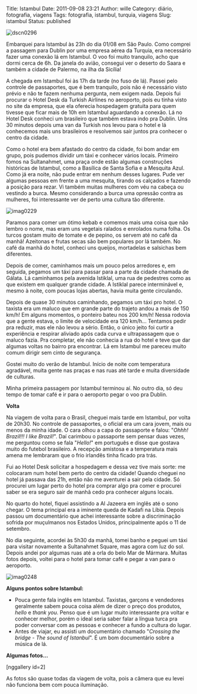 Title: Istambul
Date: 2011-09-08 23:21
Author: wille
Category: diário, fotografia, viagens
Tags: fotografia, istambul, turquia, viagens
Slug: istambul
Status: published

![dscn0296](http://images.wille.blog.br/dscn0296.jpg)

Embarquei para Istambul às 23h do dia 01/08 em São Paulo. Como comprei a
passagem para Dublin por uma empresa aérea da Turquia, era necessário
fazer uma conexão lá em Istambul. O voo foi muito tranquilo, acho que
dormi cerca de 6h. Da janela do avião, consegui ver o deserto do Saara e
também a cidade de Palermo, na ilha da Sicília!

A chegada em Istambul foi às 17h da tarde (no fuso de lá). Passei pelo
controle de passaportes, que é bem tranquilo, pois não é necessário
visto prévio e não te fazem nenhuma pergunta, nem exigem nada. Depois
fui procurar o Hotel Desk da Turkish Airlines no aeroporto, pois eu
tinha visto no site da empresa, que ela oferecia hospedagem gratuita
para quem tivesse que ficar mais de 10h em Istambul aguardando a
conexão. Lá no Hotel Desk conheci um brasileiro que também estava indo
pra Dublin. Uns 30 minutos depois uma van da Turkish nos levou para o
hotel e lá conhecemos mais uns brasileiros e resolvemos sair juntos pra
conhecer o centro da cidade.

Como o hotel era bem afastado do centro da cidade, foi bom andar em
grupo, pois pudemos dividir um táxi e conhecer vários locais. Primeiro
fomos na Sultanahmet, uma praça onde estão algumas construções
históricas de Istambul, como a Basílica de Santa Sofia e a Mesquita
Azul. Como já era noite, não pude entrar em nenhum desses lugares. Pude
ver algumas pessoas em frente a uma mesquita, tirando os calçados e
fazendo a posição para rezar. Vi também muitas mulheres com véu na
cabeça ou vestindo a burca. Mesmo considerando a burca uma opressão
contra as mulheres, foi interessante ver de perto uma cultura tão
diferente.

![imag0229](http://images.wille.blog.br/imag0229.jpg)

Paramos para comer um ótimo kebab e comemos mais uma coisa que não
lembro o nome, mas eram uns vegetais ralados e enrolados numa folha. Os
turcos gostam muito de tomate e de pepino, os servem até no café da
manhã! Azeitonas e frutas secas são bem populares por lá também. No café
da manhã do hotel, conheci uns queijos, mortadelas e salsichas bem
diferentes.

Depois de comer, caminhamos mais um pouco pelos arredores e, em seguida,
pegamos um táxi para passar para a parte da cidade chamada de Gálata. Lá
caminhamos pela avenida Istiklal, uma rua de pedestres como as que
existem em qualquer grande cidade. A Istiklal parece interminável e,
mesmo à noite, com poucas lojas abertas, havia muita gente circulando.

Depois de quase 30 minutos caminhando, pegamos um táxi pro hotel. O
taxista era um maluco que em grande parte do trajeto andou a mais de 150
km/h! Em alguns momentos, o ponteiro bateu nos 200 km/h! Nessa rodovia
que a gente estava, o limite de velocidade era 120 km/h... Tentamos
pedir pra reduzir, mas ele não levou a sério. Então, o único jeito foi
curtir a experiência e respirar aliviado após cada curva e ultrapassagem
que o maluco fazia. Pra completar, ele não conhecia a rua do hotel e
teve que dar algumas voltas no bairro pra encontrar. Lá em Istambul me
pareceu muito comum dirigir sem cinto de segurança.

Gostei muito do verão de Istambul. Início de noite com temperatura
agradável, muita gente nas praças e nas ruas até tarde e muita
diversidade de culturas.

Minha primeira passagem por Istambul terminou aí. No outro dia, só deu
tempo de tomar café e ir para o aeroporto pegar o voo pra Dublin.

**Volta**

Na viagem de volta para o Brasil, cheguei mais tarde em Istambul, por
volta de 20h30. No controle de passaportes, o oficial era um cara jovem,
mais ou menos da minha idade. O cara olhou a capa do passaporte e falou:
"*Ohhh! Brazil!!! I like Brazil!*". Daí carimbou o passaporte sem pensar
duas vezes, me perguntou como se fala "*Hello!*" em português e disse
que gostava muito do futebol brasileiro. A recepção amistosa e a
temperatura mais amena me lembraram que o frio irlandês tinha ficado pra
trás.

Fui ao Hotel Desk solicitar a hospedagem e dessa vez tive mais sorte: me
colocaram num hotel bem perto do centro da cidade! Quando cheguei no
hotel já passava das 21h, então não me aventurei a sair pela cidade. Só
procurei um lugar perto do hotel pra comprar algo pra comer e procurei
saber se era seguro sair de manhã cedo pra conhecer alguns locais.

No quarto do hotel, fiquei assistindo a Al Jazeera em inglês até o sono
chegar. O tema principal era a iminente queda de Kadafi na Líbia. Depois
passou um documentário que achei interessante sobre a discriminação
sofrida por muçulmanos nos Estados Unidos, principalmente após o 11 de
setembro.

No dia seguinte, acordei às 5h30 da manhã, tomei banho e peguei um táxi
para visitar novamente a Sultanahmet Square, mas agora com luz do sol.
Depois andei por algumas ruas até a orla do belo Mar de Mármara. Muitas
fotos depois, voltei para o hotel para tomar café e pegar a van para o
aeroporto.

![imag0248](http://images.wille.blog.br/imag0248.jpg)

**Alguns pontos sobre Istambul:**

-   Pouca gente fala inglês em Istambul. Taxistas, garçons e vendedores
    geralmente sabem pouca coisa além de dizer o preço dos produtos,
    *hello* e *thank you*. Penso que é um lugar muito interessante pra
    voltar e conhecer melhor, porém o ideal seria saber falar a língua
    turca pra poder conversar com as pessoas e conhecer a fundo a
    cultura do lugar.
-   Antes de viajar, eu assisti um documentário chamado "*Crossing the
    bridge - The sound of Istanbul*". É um bom documentário sobre a
    música de lá.

**Algumas fotos...**

[nggallery id=2]

As fotos são quase todas da viagem de volta, pois a câmera que eu levei
não funciona bem com pouca iluminação.
